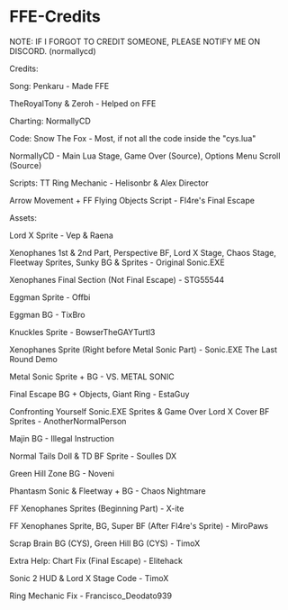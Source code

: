 # FFE-Credits

NOTE: IF I FORGOT TO CREDIT SOMEONE, PLEASE NOTIFY ME ON DISCORD. (normallycd)


Credits:

Song:
Penkaru - Made FFE

TheRoyalTony & Zeroh - Helped on FFE

Charting:
NormallyCD

Code:
Snow The Fox - Most, if not all the code inside the "cys.lua"

NormallyCD - Main Lua Stage, Game Over (Source), Options Menu Scroll (Source)

Scripts:
TT Ring Mechanic - Helisonbr & Alex Director

Arrow Movement + FF Flying Objects Script - Fl4re's Final Escape

Assets:

Lord X Sprite - Vep & Raena

Xenophanes 1st & 2nd Part, Perspective BF, Lord X Stage, Chaos Stage, Fleetway Sprites, Sunky BG & Sprites - Original Sonic.EXE

Xenophanes Final Section (Not Final Escape) - STG55544

Eggman Sprite - Offbi

Eggman BG - TixBro

Knuckles Sprite - BowserTheGAYTurtl3

Xenophanes Sprite (Right before Metal Sonic Part) - Sonic.EXE The Last Round Demo

Metal Sonic Sprite + BG - VS. METAL SONIC

Final Escape BG + Objects, Giant Ring - EstaGuy

Confronting Yourself Sonic.EXE Sprites & Game Over Lord X Cover BF Sprites - AnotherNormalPerson 

Majin BG - Illegal Instruction

Normal Tails Doll & TD BF Sprite - Soulles DX

Green Hill Zone BG - Noveni

Phantasm Sonic & Fleetway + BG - Chaos Nightmare

FF Xenophanes Sprites (Beginning Part) - X-ite

FF Xenophanes Sprite, BG, Super BF (After Fl4re's Sprite) - MiroPaws

Scrap Brain BG (CYS), Green Hill BG (CYS) - TimoX


Extra Help:
Chart Fix (Final Escape) - Elitehack

Sonic 2 HUD & Lord X Stage Code - TimoX

Ring Mechanic Fix - Francisco_Deodato939
